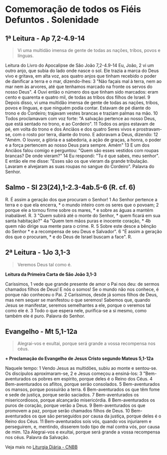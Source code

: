 # Comemoração de todos os Fiéis Defuntos . Solenidade

## 1ª Leitura - Ap 7,2-4.9-14

> Vi uma multidão imensa de gente de todas as nações, tribos, povos e línguas.

Leitura do Livro do Apocalipse de São João 7,2-4.9-14 
 Eu, João,  2 vi um outro anjo,   que subia do lado onde nasce o sol.    Ele trazia a marca do Deus vivo   e gritava, em alta voz,   aos quatro anjos que tinham recebido o poder   de danificar a terra e o mar,   dizendo-lhes:  3 "Não façais mal à terra,   nem ao mar nem às arvores,   até que tenhamos marcado na fronte   os servos do nosso Deus".  4 Ouvi então o número dos que tinham sido marcados:   eram cento e quarenta e quatro mil,   de todas as tribos dos filhos de Israel.  9 Depois disso, vi uma multidão imensa   de gente de todas as nações,   tribos, povos e línguas,   e que ninguém podia contar.   Estavam de pé diante do trono e do Cordeiro;   trajavam vestes brancas   e traziam palmas na mão.  10 Todos proclamavam com voz forte:   "A salvação pertence ao nosso Deus,   que está sentado no trono, e ao Cordeiro".  11 Todos os anjos estavam de pé,   em volta do trono e dos Anciãos   e dos quatro Seres vivos e prostravam-se,   com o rosto por terra, diante do trono.   E adoravam a Deus, dizendo:  12 "Amém. O louvor, a glória e a sabedoria,   a ação de graças, a honra, o poder e a força   pertencem ao nosso Deus para sempre. Amém"  13 E um dos Anciãos falou comigo e perguntou:   "Quem são esses vestidos com roupas brancas?   De onde vieram?"  14 Eu respondi:   "Tu é que sabes, meu senhor".   E então ele me disse:   "Esses são os que vieram da grande tribulação.   Lavaram e alvejaram as suas roupas   no sangue do Cordeiro".   Palavra do Senhor.

## Salmo - Sl 23(24),1-2.3-4ab.5-6 (R. cf. 6)

R. É assim a geração dos que procuram o Senhor! 
  1 Ao Senhor pertence a terra e o que ela encerra, *   o mundo inteiro com os seres que o povoam;  2 porque ele a tornou firme sobre os mares, *   e sobre as águas a mantém inabalável.  R.  3 "Quem subirá até o monte do Senhor, *   quem ficará em sua santa habitação?"  4a "Quem tem mãos puras e inocente coração, *  4b quem não dirige sua  mente para o crime.  R.  5 Sobre este desce a bênção do Senhor *   e a recompensa de seu Deus e Salvador".  6 "É assim a geração dos que o procuram, *   e do Deus de Israel buscam a face".  R.

## 2ª Leitura - 1Jo 3,1-3

> Veremos Deus tal como é.

**Leitura da Primeira Carta de São João 3,1-3**

Caríssimos, 1 vede que grande presente de amor o Pai nos deu:  de sermos chamados filhos de Deus! E nós o somos!  Se o mundo não nos conhece,  é porque não conheceu o Pai. 2 Caríssimos, desde já somos filhos de Deus,  mas nem sequer se manifestou o que seremos! Sabemos que, quando Jesus se manifestar, seremos semelhantes a ele,  porque o veremos tal como ele é.  3 Todo o que espera nele,  purifica-se a si mesmo,  como também ele é puro. Palavra do Senhor.

## Evangelho - Mt 5,1-12a

> Alegrai-vos e exultai, porque será grande a vossa recompensa nos céus.

**+ Proclamação do Evangelho de Jesus Cristo segundo Mateus 5,1-12a**

Naquele tempo: 1 Vendo Jesus as multidões, subiu ao monte e sentou-se. Os discípulos aproximaram-se, 2 e Jesus começou a ensiná-los: 3 "Bem-aventurados os pobres em espírito, porque deles é o Reino dos Céus. 4 Bem-aventurados os aflitos, porque serão consolados. 5 Bem-aventurados os mansos, porque possuirão a terra. 6 Bem-aventurados os que têm fome e sede de justiça, porque serão saciados. 7 Bem-aventurados os misericordiosos, porque alcançarão misericórdia. 8 Bem-aventurados os puros de coração, porque verão a Deus. 9 Bem-aventurados os que promovem a paz, porque serão chamados filhos de Deus. 10 Bem-aventurados os que são perseguidos por causa da justiça, porque deles é o Reino dos Céus. 11 Bem-aventurados sois vós,  quando vos injuriarem e perseguirem, e, mentindo, disserem todo tipo de mal contra vós, por causa de mim. 12a Alegrai-vos e exultai, porque será grande a vossa recompensa nos céus. Palavra da Salvação.

Veja mais no [Liturgia Diária - CNBB](http://liturgiadiaria.cnbb.org.br/app/user/user/UserView.php?ano=2016&mes=11&dia=2)